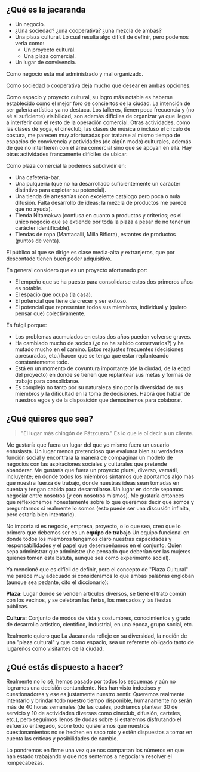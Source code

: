 ﻿¿Qué es la jacaranda
--------------------

* Un negocio.
* ¿Una sociedad? ¿una cooperativa? ¿una mezcla de ambas?
* Una plaza cultural. Lo cual resulta algo difícil de definir, pero podemos verla como:
  * Un proyecto cultural.
  + Una plaza comercial.
* Un lugar de convivencia.

Como negocio está mal administrado y mal organizado.

Como sociedad o cooperativa deja mucho que desear en ambas opciones.

Como espacio y proyecto cultural, su logro más notable es haberse establecido como el mejor foro de conciertos de la ciudad. La intención de ser galería artística ya no destaca. Los talleres, tienen poca frecuencia y (no sé si suficiente) visibilidad, son además difíciles de organizar ya que llegan a interferir con el resto de la operación comercial. Otras actividades, como las clases de yoga, el cineclub, las clases de música o incluso el círculo de costura, me parecen muy afortunadas por tratarse al mismo tiempo de espacios de convivencia y actividades (de algún modo) culturales, además de que no interfieren con el área comercial sino que se apoyan en ella. Hay otras actividades francamente difíciles de ubicar.

Como plaza comercial la podemos subdividir en:

* Una cafetería-bar.
* Una pulquería (que no ha desarrollado suficientemente un carácter distintivo para explotar su potencial).
* Una tienda de artesanías (con excelente catálogo pero poca o nula difusión. Falta desarrollo de ideas; la mezcla de productos me parece que no ayuda).
* Tienda Nitamakwa (confusa en cuanto a productos y criterios; es el único negocio que se extiende por toda la plaza a pesar de no tener un carácter identificable).
* Tiendas de ropa (Mantacalli, Milla Biflora), estantes de productos (puntos de venta).

El público al que se dirige es clase media-alta y extranjeros, que por descontado tienen buen poder adquisitivo.

En general considero que es un proyecto afortunado por:

- El empeño que se ha puesto para consolidarse estos dos primeros años es notable.
- El espacio que ocupa (la casa).
- El potencial que tiene de crecer y ser exitoso.
- El potencial que representan todos sus miembros, individual y (quiero pensar que) colectivamente.

Es frágil porque:

- Los problemas acumulados en estos dos años pueden volverse graves.
- Ha cambiado mucho de socios (¿o no ha sabido conservarlos?) y ha mutado mucho en el camino. Estos reajustes frecuentes (decisiones apresuradas, etc.) hacen que se tenga que estar replanteando constantemente todo.
- Está en un momento de coyuntura importante (de la ciudad, de la edad del proyecto) en donde se tienen que replantear sus metas y formas de trabajo para consolidarse.
- Es complejo no tanto por su naturaleza sino por la diversidad de sus miembros y la dificultad en la toma de decisiones. Habrá que hablar de nuestros egos y de la disposición que demostremos para colaborar.


¿Qué quieres que sea?
---------------------

> "El lugar más chingón de Pátzcuaro." Es lo que le oí decir a un cliente.

Me gustaría que fuera un lugar del que yo mismo fuera un usuario entusiasta. Un lugar menos pretencioso que evaluara bien su verdadera función social y encontrara la manera de compaginar un modelo de negocios con las aspiraciones sociales y culturales que pretende abanderar. Me gustaría que fuera un proyecto plural, diverso, versátil, incluyente; en donde todos los miembros sintamos que aportamos algo más que nuestra fuerza de trabajo, donde nuestras ideas sean tomadas en cuenta y tengan cabida para desarrollarse. Un lugar en donde sepamos negociar entre nosotros (y con nosotros mismos). Me gustaría entonces que reflexionemos honestamente sobre lo que queremos decir que somos y preguntarnos si realmente lo somos (esto puede ser una discusión infinita, pero estaría bien intentarlo).

No importa si es negocio, empresa, proyecto, o lo que sea, creo que lo primero que debemos ser es un **equipo de trabajo** Un equipo funcional en donde todos los miembros tengamos claro nuestras capacidades y responsabilidades y el papel que desempeñamos en el conjunto. Quien sepa administrar que administre (he pensado que deberían ser las mujeres quienes tomen esta batuta, aunque sea como experimento social).

Ya mencioné que es difícil de definir, pero el concepto de "Plaza Cultural" me parece muy adecuado si consideramos lo que ambas palabras engloban (aunque sea pedante, cito el diccionario):

**Plaza:** Lugar donde se venden artículos diversos, se tiene el trato común con los vecinos, y se celebran las ferias, los mercados y las fiestas públicas.

**Cultura:** Conjunto de modos de vida y costumbres, conocimientos y grado de desarrollo artístico, científico, industrial, en una época, grupo social, etc.

Realmente quiero que La Jacaranda refleje en su diversidad, la noción de una "plaza cultural" y que como espacio, sea un referente obligado tanto de lugareños como visitantes de la ciudad.


¿Qué estás dispuesto a hacer?
-----------------------------

Realmente no lo sé, hemos pasado por todos los esquemas y aún no logramos una decisión contundente. Nos han visto indecisos y cuestionadores y ese es justamente nuestro sentir. Queremos realmente intentarlo y brindar todo nuestro tiempo disponible, humanamente no serán más de 40 horas semanales (de las cuales, podríamos plantear 30 de servicio y 10 de actividades diversas como cineclub, difusión, carteles, etc.), pero seguimos llenos de dudas sobre si estaremos disfrutando el esfuerzo entregado, sobre todo quisieramos que nuestros cuestionamientos no se hechen en saco roto y estén dispuestos a tomar en cuenta las críticas y posibilidades de cambio.

Lo pondremos en firme una vez que nos compartan los números en que han estado trabajando y que nos sentemos a negociar y resolver el rompecabezas.
